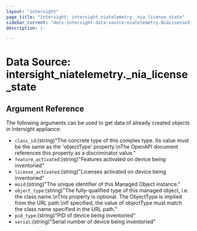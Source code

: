 ```yaml
---
layout: "intersight"
page_title: "Intersight: intersight_niatelemetry._nia_license_state"
sidebar_current: "docs-intersight-data-source-niatelemetry.NiaLicenseState"
description: |-

---
```


# Data Source: intersight_niatelemetry._nia_license_state

## Argument Reference
The following arguments can be used to get data of already created objects in Intersight appliance:
* `class_id`:(string)"The concrete type of this complex type. Its value must be the same as the 'objectType' property.\nThe OpenAPI document references this property as a discriminator value."
* `feature_activated`:(string)"Features activated on device being inventoried"
* `license_activated`:(string)"Licenses activated on device being inventoried"
* `moid`:(string)"The unique identifier of this Managed Object instance."
* `object_type`:(string)"The fully-qualified type of this managed object, i.e. the class name.\nThis property is optional. The ObjectType is implied from the URL path.\nIf specified, the value of objectType must match the class name specified in the URL path."
* `pid_type`:(string)"PID of device being inventoried"
* `serial`:(string)"Serial number of device being inventoried"
